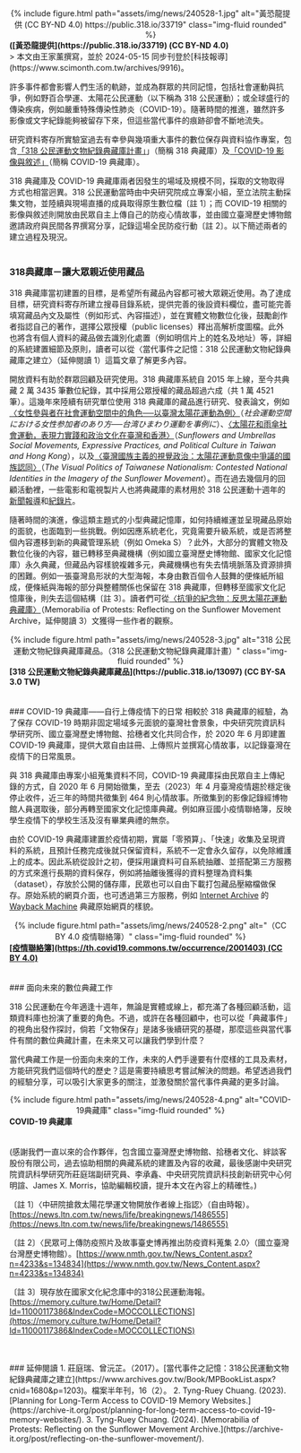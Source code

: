 <center>
<div class="row">
    <div class="col-sm mt-3 mt-md-0">
        {% include figure.html path="assets/img/news/240528-1.jpg" alt="黃恐龍提供 (CC BY-ND 4.0) https://public.318.io/33719" class="img-fluid rounded" %}
    </div>
</div>
</center>
<div class="caption">
    <b>([黃恐龍提供](https://public.318.io/33719) (CC BY-ND 4.0) </b>
</div>
> 本文由王家薰撰寫，並於 2024-05-15 同步刊登於[科技報導](https://www.scimonth.com.tw/archives/9916)。

許多事件都會影響人們生活的軌跡，並成為群眾的共同記憶，包括社會運動與抗爭，例如野百合學運、太陽花公民運動（以下稱為 318 公民運動）；或全球盛行的傳染疾病，例如嚴重特殊傳染性肺炎（COVID-19）。隨著時間的推進，雖然許多影像或文字紀錄能夠被留存下來，但這些當代事件的痕跡卻會不斷地流失。

研究資料寄存所實驗室過去有幸參與幾項重大事件的數位保存與資料協作專案，包含[「318 公民運動文物紀錄典藏庫計畫」](https://public.318.io)」（簡稱 318 典藏庫）及[「COVID-19 影像與敘述」](https://th.covid19.commons.tw/)（簡稱 COVID-19 典藏庫）。

318 典藏庫及 COVID-19 典藏庫兩者因發生的場域及規模不同，採取的文物取得方式也相當迥異。318 公民運動當時由中央研究院成立專案小組，至立法院主動採集文物，並陸續與現場直播的成員取得原生數位檔〔註 1〕；而 COVID-19 相關的影像與敘述則開放由民眾自主上傳自己的防疫心情故事，並由國立臺灣歷史博物館邀請政府與民間各界撰寫分享，記錄這場全民防疫行動〔註 2〕。以下簡述兩者的建立過程及現況。
<br> 
<br> 
### 318典藏庫－讓大眾親近使用藏品
318 典藏庫當初建置的目標，是希望所有藏品內容都可被大眾親近使用。為了達成目標，研究資料寄存所建立搜尋目錄系統，提供完善的後設資料欄位，盡可能完善填寫藏品內文及屬性（例如形式、內容描述），並在實體文物數位化後，鼓勵創作者指認自己的著作，選擇公眾授權（public licenses）釋出高解析度圖檔。此外也將含有個人資料的藏品做去識別化處置（例如明信片上的姓名及地址）等，詳細的系統建置細節及原則，讀者可以從〈當代事件之記憶：318 公民運動文物紀錄典藏庫之建立〉（延伸閱讀 1）這篇文章了解更多內容。

開放資料有助於群眾回顧及研究使用。318 典藏庫系統自 2015 年上線，至今共典藏 2 萬 3435 筆數位紀錄，其中採用公眾授權的藏品超過六成（共 1 萬 4521 筆）。這幾年來陸續有研究單位使用 318 典藏庫的藏品進行研究、發表論文，例如[〈女性參與者在社會運動空間中的角色──以臺灣太陽花運動為例〉](https://www.ir.nihon-u.ac.jp/pdf/research/publication/01_41_05.pdf)（_社会運動空間における女性参加者のあり方──台湾ひまわり運動を事例に_）、[〈太陽花和雨傘社會運動，表現力實踐和政治文化在臺灣和香港〉](https://ieas.directfrompublisher.com/catalog/book/sunflowers-and-umbrellas)（_Sunflowers and Umbrellas Social Movements, Expressive Practices, and Political Culture in Taiwan and Hong Kong_），以及[〈臺灣國族主義的視覺政治：太陽花運動意像中爭議的國族認同〉](https://yorkspace.library.yorku.ca/items/a5f7ca03-cdc5-4306-bcaf-0dbd71c8ac7f)（_The Visual Politics of Taiwanese Nationalism: Contested National Identities in the Imagery of the Sunflower Movement_）。而在過去幾個月的回顧活動裡，一些電影和電視製片人也將典藏庫的素材用於 318 公民運動十週年的[新聞報導](https://www.youtube.com/watch?v=TxaO1XYrRDQ)和[紀錄片](https://www.youtube.com/watch?v=ijo4Np3VJYM)。

隨著時間的演進，像這類主題式的小型典藏記憶庫，如何持續維運並呈現藏品原始的面貌，也面臨到一些挑戰。例如因應系統老化，究竟需要升級系統，或是否將整個內容遷移到新的典藏管理系統（例如 Omeka S）？此外，大部分的實體文物及數位化後的內容，雖已轉移至典藏機構（例如國立臺灣歷史博物館、國家文化記憶庫）永久典藏，但藏品內容樣貌複雜多元，典藏機構也有失去情境脈落及資源排擠的困難。例如一張臺灣島形狀的大型海報，本身由數百個令人鼓舞的便條紙所組成，便條紙與海報的部分與整體關係也保留在 318 典藏庫，但轉移至國家文化記憶庫後，則失去這個結構〔註 3〕。讀者們可從[〈抗爭的紀念物：反思太陽花運動典藏庫〉](https://archive-it.org/post/planning-for-long-term-access-to-covid-19-memory-websites/)（Memorabilia of Protests: Reflecting on the Sunflower Movement Archive，延伸閱讀 3）文獲得一些作者的觀察。


<center>
<div class="row">
    <div class="col-sm mt-3 mt-md-0">
        {% include figure.html path="assets/img/news/240528-3.jpg" alt="318 公民運動文物紀錄典藏庫藏品。（318 公民運動文物紀錄典藏庫計畫）" class="img-fluid rounded" %}
    </div>
</div>
</center>
<div class="caption">
    <b>[318 公民運動文物紀錄典藏庫藏品](https://public.318.io/13097) (CC BY-SA 3.0 TW)</b>
</div>

<br> 
<br> 
### COVID-19 典藏庫——自行上傳疫情下的日常
相較於 318 典藏庫的經驗，為了保存 COVID-19 時期非固定場域多元面貌的臺灣社會景象，中央研究院資訊科學研究所、國立臺灣歷史博物館、拾穗者文化共同合作，於 2020 年 6 月即建置 COVID-19 典藏庫，提供大眾自由註冊、上傳照片並撰寫心情故事，以記錄臺灣在疫情下的日常風景。

與 318 典藏庫由專案小組蒐集資料不同，COVID-19 典藏庫採由民眾自主上傳紀錄的方式，自 2020 年 6 月開始徵集，至去（2023）年 4 月臺灣疫情趨於穩定後停止收件，近三年的時間共徵集到 464 則心情故事。所徵集到的影像記錄經博物館人員選取後，部分再轉至國家文化記憶庫典藏。例如麻豆國小疫情聯絡簿，反映學生疫情下的學校生活及沒有畢業典禮的無奈。

由於 COVID-19 典藏庫建置於疫情初期，實屬「零預算」、「快速」收集及呈現資料的系統，且預計任務完成後就只保留資料，系統不一定會永久留存，以免除維護上的成本。因此系統從設計之初，便採用讓資料可自系統抽離、並搭配第三方服務的方式來進行長期的資料保存，例如將抽離後獲得的資料整理為資料集（dataset），存放於公開的儲存庫，民眾也可以自由下載打包藏品壓縮檔做保存。原始系統的網頁介面，也可透過第三方服務，例如 [Internet Archive](https://archive.org/) 的 [Wayback Machine](https://wayback-api.archive.org/) 典藏原始網頁的樣貌。

<center>
<div class="row">
    <div class="col-sm mt-3 mt-md-0">
        {% include figure.html path="assets/img/news/240528-2.png" alt="（CC BY 4.0 疫情聯絡簿）" class="img-fluid rounded" %}
    </div>
</div>
</center>
<div class="caption">
    <b><a href="https://th.covid19.commons.tw/occurrence/2001403">[疫情聯絡簿](https://th.covid19.commons.tw/occurrence/2001403) (CC BY 4.0)</a></b>
</div>

<br> 
<br> 
### 面向未來的數位典藏工作

318 公民運動在今年適逢十週年，無論是實體或線上，都充滿了各種回顧活動，這類資料庫也扮演了重要的角色。不過，或許在各種回顧中，也可以從「典藏事件」的視角出發作探討，倘若「文物保存」是諸多後續研究的基礎，那麼這些與當代事件有關的數位典藏計畫，在未來又可以讓我們學到什麼？

當代典藏工作是一份面向未來的工作，未來的人們手邊要有什麼樣的工具及素材，方能研究我們這個時代的歷史？這是需要持續思考嘗試解決的問題。希望透過我們的經驗分享，可以吸引大家更多的關注，並激發關於當代事件典藏的更多討論。


<center>
<div class="row">
    <div class="col-sm mt-3 mt-md-0">
        {% include figure.html path="assets/img/news/240528-4.png" alt="COVID-19典藏庫" class="img-fluid rounded" %}
    </div>
</div>
</center>
<div class="caption">
    <b>COVID-19 典藏庫</b>
</div>

<br> 
<br> 
(感謝我們一直以來的合作夥伴，包含國立臺灣歷史博物館、拾穗者文化、絆談客股份有限公司，過去協助相關的典藏系統的建置及內容的收藏，最後感謝中央研究院資訊科學研究所莊庭瑞副研究員、李承鑫、中央研究院資訊科技創新研究中心何明諠、James X. Morris，協助編輯校讀，提升本文在內容上的精確性。)

〔註 1〕〈中研院搶救太陽花學運文物開放作者線上指認〉（自由時報）。[https://news.ltn.com.tw/news/life/breakingnews/1486555](https://news.ltn.com.tw/news/life/breakingnews/1486555)

〔註 2〕〈民眾可上傳防疫照片及故事臺史博再推出防疫資料蒐集 2.0〉（國立臺灣台灣歷史博物館）。[https://www.nmth.gov.tw/News_Content.aspx?n=4233&s=134834](https://www.nmth.gov.tw/News_Content.aspx?n=4233&s=134834)

〔註 3〕現存放在國家文化紀念庫中的318公民運動海報。[https://memory.culture.tw/Home/Detail?Id=11000117386&IndexCode=MOCCOLLECTIONS](https://memory.culture.tw/Home/Detail?Id=11000117386&IndexCode=MOCCOLLECTIONS)


<br> 
<br> 
### 延伸閱讀
1. 莊庭瑞、曾沅芷。（2017）。[當代事件之記憶：318公民運動文物紀錄典藏庫之建立](https://www.archives.gov.tw/Book/MPBookList.aspx?cnid=1680&p=1203)。檔案半年刊，16（2）。
2. Tyng-Ruey Chuang. (2023). [Planning for Long-Term Access to COVID-19 Memory Websites.](https://archive-it.org/post/planning-for-long-term-access-to-covid-19-memory-websites/).
3. Tyng-Ruey Chuang. (2024). [Memorabilia of Protests: Reflecting on the Sunflower Movement Archive.](https://archive-it.org/post/reflecting-on-the-sunflower-movement/).


